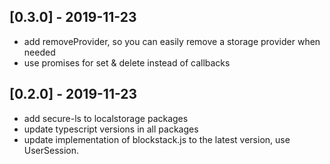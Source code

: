 ## [0.3.0] - 2019-11-23

- add removeProvider, so you can easily remove a storage provider when needed
- use promises for set & delete instead of callbacks

## [0.2.0] - 2019-11-23

- add secure-ls to localstorage packages
- update typescript versions in all packages
- update implementation of blockstack.js to the latest version, use UserSession.